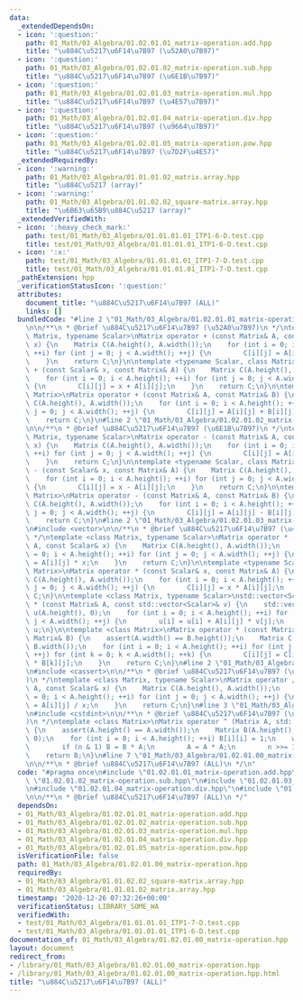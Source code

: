 ```yaml
---
data:
  _extendedDependsOn:
  - icon: ':question:'
    path: 01_Math/03_Algebra/01.02.01.01_matrix-operation.add.hpp
    title: "\u884C\u5217\u6F14\u7B97 (\u52A0\u7B97)"
  - icon: ':question:'
    path: 01_Math/03_Algebra/01.02.01.02_matrix-operation.sub.hpp
    title: "\u884C\u5217\u6F14\u7B97 (\u6E1B\u7B97)"
  - icon: ':question:'
    path: 01_Math/03_Algebra/01.02.01.03_matrix-operation.mul.hpp
    title: "\u884C\u5217\u6F14\u7B97 (\u4E57\u7B97)"
  - icon: ':question:'
    path: 01_Math/03_Algebra/01.02.01.04_matrix-operation.div.hpp
    title: "\u884C\u5217\u6F14\u7B97 (\u9664\u7B97)"
  - icon: ':question:'
    path: 01_Math/03_Algebra/01.02.01.05_matrix-operation.pow.hpp
    title: "\u884C\u5217\u6F14\u7B97 (\u7D2F\u4E57)"
  _extendedRequiredBy:
  - icon: ':warning:'
    path: 01_Math/03_Algebra/01.01.01.02_matrix.array.hpp
    title: "\u884C\u5217 (array)"
  - icon: ':warning:'
    path: 01_Math/03_Algebra/01.01.02.02_square-matrix.array.hpp
    title: "\u6B63\u65B9\u884C\u5217 (array)"
  _extendedVerifiedWith:
  - icon: ':heavy_check_mark:'
    path: test/01_Math/03_Algebra/01.01.01.01_ITP1-6-D.test.cpp
    title: test/01_Math/03_Algebra/01.01.01.01_ITP1-6-D.test.cpp
  - icon: ':x:'
    path: test/01_Math/03_Algebra/01.01.01.01_ITP1-7-D.test.cpp
    title: test/01_Math/03_Algebra/01.01.01.01_ITP1-7-D.test.cpp
  _pathExtension: hpp
  _verificationStatusIcon: ':question:'
  attributes:
    document_title: "\u884C\u5217\u6F14\u7B97 (ALL)"
    links: []
  bundledCode: "#line 2 \"01_Math/03_Algebra/01.02.01.01_matrix-operation.add.hpp\"\
    \n\n/**\n * @brief \u884C\u5217\u6F14\u7B97 (\u52A0\u7B97)\n */\ntemplate <class\
    \ Matrix, typename Scalar>\nMatrix operator + (const Matrix& A, const Scalar&\
    \ x) {\n    Matrix C(A.height(), A.width());\n    for (int i = 0; i < A.height();\
    \ ++i) for (int j = 0; j < A.width(); ++j) {\n        C[i][j] = A[i][j] + x;\n\
    \    }\n    return C;\n}\n\ntemplate <typename Scalar, class Matrix>\nMatrix operator\
    \ + (const Scalar& x, const Matrix& A) {\n    Matrix C(A.height(), A.width());\n\
    \    for (int i = 0; i < A.height(); ++i) for (int j = 0; j < A.width(); ++j)\
    \ {\n        C[i][j] = x + A[i][j];\n    }\n    return C;\n}\n\ntemplate <class\
    \ Matrix>\nMatrix operator + (const Matrix& A, const Matrix& B) {\n    Matrix\
    \ C(A.height(), A.width());\n    for (int i = 0; i < A.height(); ++i) for (int\
    \ j = 0; j < A.width(); ++j) {\n        C[i][j] = A[i][j] + B[i][j];\n    }\n\
    \    return C;\n}\n#line 2 \"01_Math/03_Algebra/01.02.01.02_matrix-operation.sub.hpp\"\
    \n\n/**\n * @brief \u884C\u5217\u6F14\u7B97 (\u6E1B\u7B97)\n */\ntemplate <class\
    \ Matrix, typename Scalar>\nMatrix operator - (const Matrix& A, const Scalar&\
    \ x) {\n    Matrix C(A.height(), A.width());\n    for (int i = 0; i < A.height();\
    \ ++i) for (int j = 0; j < A.width(); ++j) {\n        C[i][j] = A[i][j] - x;\n\
    \    }\n    return C;\n}\n\ntemplate <typename Scalar, class Matrix>\nMatrix operator\
    \ - (const Scalar& x, const Matrix& A) {\n    Matrix C(A.height(), A.width());\n\
    \    for (int i = 0; i < A.height(); ++i) for (int j = 0; j < A.width(); ++j)\
    \ {\n        C[i][j] = x - A[i][j];\n    }\n    return C;\n}\n\ntemplate <class\
    \ Matrix>\nMatrix operator - (const Matrix& A, const Matrix& B) {\n    Matrix\
    \ C(A.height(), A.width());\n    for (int i = 0; i < A.height(); ++i) for (int\
    \ j = 0; j < A.width(); ++j) {\n        C[i][j] = A[i][j] - B[i][j];\n    }\n\
    \    return C;\n}\n#line 2 \"01_Math/03_Algebra/01.02.01.03_matrix-operation.mul.hpp\"\
    \n#include <vector>\n\n/**\n * @brief \u884C\u5217\u6F14\u7B97 (\u4E57\u7B97)\n\
    \ */\ntemplate <class Matrix, typename Scalar>\nMatrix operator * (const Matrix&\
    \ A, const Scalar& x) {\n    Matrix C(A.height(), A.width());\n    for (int i\
    \ = 0; i < A.height(); ++i) for (int j = 0; j < A.width(); ++j) {\n        C[i][j]\
    \ = A[i][j] * x;\n    }\n    return C;\n}\n\ntemplate <typename Scalar, class\
    \ Matrix>\nMatrix operator * (const Scalar& x, const Matrix& A) {\n    Matrix\
    \ C(A.height(), A.width());\n    for (int i = 0; i < A.height(); ++i) for (int\
    \ j = 0; j < A.width(); ++j) {\n        C[i][j] = x * A[i][j];\n    }\n    return\
    \ C;\n}\n\ntemplate <class Matrix, typename Scalar>\nstd::vector<Scalar> operator\
    \ * (const Matrix& A, const std::vector<Scalar>& v) {\n    std::vector<Scalar>\
    \ u(A.height(), 0);\n    for (int i = 0; i < A.height(); ++i) for (int j = 0;\
    \ j < A.width(); ++j) {\n        u[i] = u[i] + A[i][j] * v[j];\n    }\n    return\
    \ u;\n}\n\ntemplate <class Matrix>\nMatrix operator * (const Matrix& A, const\
    \ Matrix& B) {\n    assert(A.width() == B.height());\n    Matrix C(A.height(),\
    \ B.width());\n    for (int i = 0; i < A.height(); ++i) for (int j = 0; j < B.width();\
    \ ++j) for (int k = 0; k < A.width(); ++k) {\n        C[i][j] = C[i][j] + A[i][k]\
    \ * B[k][j];\n    }\n    return C;\n}\n#line 2 \"01_Math/03_Algebra/01.02.01.04_matrix-operation.div.hpp\"\
    \n#include <cassert>\n\n/**\n * @brief \u884C\u5217\u6F14\u7B97 (\u9664\u7B97\
    )\n */\ntemplate <class Matrix, typename Scalar>\nMatrix operator / (const Matrix&\
    \ A, const Scalar& x) {\n    Matrix C(A.height(), A.width());\n    for (int i\
    \ = 0; i < A.height(); ++i) for (int j = 0; j < A.width(); ++j) {\n        C[i][j]\
    \ = A[i][j] / x;\n    }\n    return C;\n}\n#line 3 \"01_Math/03_Algebra/01.02.01.05_matrix-operation.pow.hpp\"\
    \n#include <cstdint>\n\n/**\n * @brief \u884C\u5217\u6F14\u7B97 (\u7D2F\u4E57\
    )\n */\ntemplate <class Matrix>\nMatrix operator ^ (Matrix A, std::uint64_t n)\
    \ {\n    assert(A.height() == A.width());\n    Matrix B(A.height(), A.width(),\
    \ 0);\n    for (int i = 0; i < A.height(); ++i) B[i][i] = 1;\n    while (n) {\n\
    \        if (n & 1) B = B * A;\n        A = A * A;\n        n >>= 1;\n    }\n\
    \    return B;\n}\n#line 7 \"01_Math/03_Algebra/01.02.01.00_matrix-operation.hpp\"\
    \n\n/**\n * @brief \u884C\u5217\u6F14\u7B97 (ALL)\n */\n"
  code: "#pragma once\n#include \"01.02.01.01_matrix-operation.add.hpp\"\n#include\
    \ \"01.02.01.02_matrix-operation.sub.hpp\"\n#include \"01.02.01.03_matrix-operation.mul.hpp\"\
    \n#include \"01.02.01.04_matrix-operation.div.hpp\"\n#include \"01.02.01.05_matrix-operation.pow.hpp\"\
    \n\n/**\n * @brief \u884C\u5217\u6F14\u7B97 (ALL)\n */"
  dependsOn:
  - 01_Math/03_Algebra/01.02.01.01_matrix-operation.add.hpp
  - 01_Math/03_Algebra/01.02.01.02_matrix-operation.sub.hpp
  - 01_Math/03_Algebra/01.02.01.03_matrix-operation.mul.hpp
  - 01_Math/03_Algebra/01.02.01.04_matrix-operation.div.hpp
  - 01_Math/03_Algebra/01.02.01.05_matrix-operation.pow.hpp
  isVerificationFile: false
  path: 01_Math/03_Algebra/01.02.01.00_matrix-operation.hpp
  requiredBy:
  - 01_Math/03_Algebra/01.01.02.02_square-matrix.array.hpp
  - 01_Math/03_Algebra/01.01.01.02_matrix.array.hpp
  timestamp: '2020-12-26 07:32:26+00:00'
  verificationStatus: LIBRARY_SOME_WA
  verifiedWith:
  - test/01_Math/03_Algebra/01.01.01.01_ITP1-7-D.test.cpp
  - test/01_Math/03_Algebra/01.01.01.01_ITP1-6-D.test.cpp
documentation_of: 01_Math/03_Algebra/01.02.01.00_matrix-operation.hpp
layout: document
redirect_from:
- /library/01_Math/03_Algebra/01.02.01.00_matrix-operation.hpp
- /library/01_Math/03_Algebra/01.02.01.00_matrix-operation.hpp.html
title: "\u884C\u5217\u6F14\u7B97 (ALL)"
---
```

